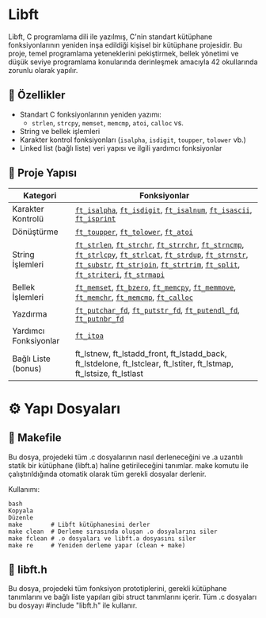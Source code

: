 # Libft

Libft, C programlama dili ile yazılmış, C'nin standart kütüphane fonksiyonlarının yeniden inşa edildiği kişisel bir kütüphane projesidir. Bu proje, temel programlama yeteneklerini pekiştirmek, bellek yönetimi ve düşük seviye programlama konularında derinleşmek amacıyla 42 okullarında zorunlu olarak yapılır.

## 🚀 Özellikler

- Standart C fonksiyonlarının yeniden yazımı:
  - `strlen`, `strcpy`, `memset`, `memcmp`, `atoi`, `calloc` vs.
- String ve bellek işlemleri
- Karakter kontrol fonksiyonları (`isalpha`, `isdigit`, `toupper`, `tolower` vb.)
- Linked list (bağlı liste) veri yapısı ve ilgili yardımcı fonksiyonlar

## 📁 Proje Yapısı

Kategori | Fonksiyonlar
---------|--------------
Karakter Kontrolü | [`ft_isalpha`](https://github.com/rumeysaispay/Libft/blob/main/ft_isalpha.c), [`ft_isdigit`](https://github.com/rumeysaispay/Libft/blob/main/ft_isdigit.c), [`ft_isalnum`](https://github.com/rumeysaispay/Libft/blob/main/ft_isalnum.c), [`ft_isascii`](https://github.com/rumeysaispay/Libft/blob/main/ft_isascii.c), [`ft_isprint`](https://github.com/rumeysaispay/Libft/blob/main/ft_isprint.c)
Dönüştürme        | [`ft_toupper`](https://github.com/rumeysaispay/Libft/blob/main/ft_toupper.c), [`ft_tolower`](https://github.com/rumeysaispay/Libft/blob/main/ft_tolower.c), [`ft_atoi`](https://github.com/rumeysaispay/Libft/blob/main/ft_atoi.c)
String İşlemleri | [`ft_strlen`](https://github.com/rumeysaispay/Libft/blob/main/ft_strlen.c), [`ft_strchr`](https://github.com/rumeysaispay/Libft/blob/main/ft_strchr.c), [`ft_strrchr`](https://github.com/rumeysaispay/Libft/blob/main/ft_strrchr.c), [`ft_strncmp`](https://github.com/rumeysaispay/Libft/blob/main/ft_strncmp.c), [`ft_strlcpy`](https://github.com/rumeysaispay/Libft/blob/main/ft_strlcpy.c), [`ft_strlcat`](https://github.com/rumeysaispay/Libft/blob/main/ft_strlcat.c), [`ft_strdup`](https://github.com/rumeysaispay/Libft/blob/main/ft_strdup.c), [`ft_strnstr`](https://github.com/rumeysaispay/Libft/blob/main/ft_strnstr.c), [`ft_substr`](https://github.com/rumeysaispay/Libft/blob/main/ft_substr.c), [`ft_strjoin`](https://github.com/rumeysaispay/Libft/blob/main/ft_strjoin.c), [`ft_strtrim`](https://github.com/rumeysaispay/Libft/blob/main/ft_strtrim.c), [`ft_split`](https://github.com/rumeysaispay/Libft/blob/main/ft_split.c), [`ft_striteri`](https://github.com/rumeysaispay/Libft/blob/main/ft_striteri.c), [`ft_strmapi`](https://github.com/rumeysaispay/Libft/blob/main/ft_strmapi.c)
Bellek İşlemleri | [`ft_memset`](https://github.com/rumeysaispay/Libft/blob/main/ft_memset.c), [`ft_bzero`](https://github.com/rumeysaispay/Libft/blob/main/ft_bzero.c), [`ft_memcpy`](https://github.com/rumeysaispay/Libft/blob/main/ft_memcpy.c), [`ft_memmove`](https://github.com/rumeysaispay/Libft/blob/main/ft_memmove.c), [`ft_memchr`](https://github.com/rumeysaispay/Libft/blob/main/ft_memchr.c), [`ft_memcmp`](https://github.com/rumeysaispay/Libft/blob/main/ft_memcmp.c), [`ft_calloc`](https://github.com/rumeysaispay/Libft/blob/main/ft_calloc.c)
Yazdırma | [`ft_putchar_fd`](https://github.com/rumeysaispay/Libft/blob/main/ft_putchar_fd.c), [`ft_putstr_fd`](https://github.com/rumeysaispay/Libft/blob/main/ft_putstr_fd.c), [`ft_putendl_fd`](https://github.com/rumeysaispay/Libft/blob/main/ft_putendl_fd.c), [`ft_putnbr_fd`](https://github.com/rumeysaispay/Libft/blob/main/ft_putnbr_fd.c)
Yardımcı Fonksiyonlar | [`ft_itoa`](https://github.com/rumeysaispay/Libft/blob/main/ft_itoa.c)
Bağlı Liste (bonus) | ft_lstnew, ft_lstadd_front, ft_lstadd_back, ft_lstdelone, ft_lstclear, ft_lstiter, ft_lstmap, ft_lstsize, ft_lstlast

# ⚙️ Yapı Dosyaları
## 📄 Makefile
Bu dosya, projedeki tüm .c dosyalarının nasıl derleneceğini ve .a uzantılı statik bir kütüphane (libft.a) haline getirileceğini tanımlar.
make komutu ile çalıştırıldığında otomatik olarak tüm gerekli dosyalar derlenir.

Kullanımı:
```
bash
Kopyala
Düzenle
make        # Libft kütüphanesini derler
make clean  # Derleme sırasında oluşan .o dosyalarını siler
make fclean # .o dosyaları ve libft.a dosyasını siler
make re     # Yeniden derleme yapar (clean + make)
```
## 📄 libft.h
Bu dosya, projedeki tüm fonksiyon prototiplerini, gerekli kütüphane tanımlarını ve bağlı liste yapıları gibi struct tanımlarını içerir.
Tüm .c dosyaları bu dosyayı #include "libft.h" ile kullanır.

